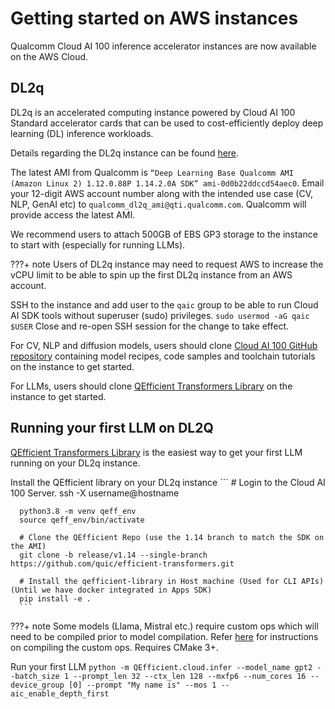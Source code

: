 # Getting started on AWS instances 
Qualcomm Cloud AI 100 inference accelerator instances are now available on the AWS Cloud. 

## DL2q  
DL2q is an accelerated computing instance powered by Cloud AI 100 Standard accelerator cards that can be used to cost-efficiently deploy deep learning (DL) inference workloads. 

Details regarding the DL2q instance can be found [here](https://aws.amazon.com/ec2/instance-types/dl2q/). 

The latest AMI from Qualcomm is `“Deep Learning Base Qualcomm AMI (Amazon Linux 2) 1.12.0.88P 1.14.2.0A SDK” ami-0d0b22ddccd54aec0`. Email your 12-digit AWS account number along with the intended use case (CV, NLP, GenAI etc) to `qualcomm_dl2q_ami@qti.qualcomm.com`. Qualcomm will provide access the latest AMI. 

We recommend users to attach 500GB of EBS GP3 storage to the instance to start with (especially for running LLMs).  

???+ note 
      Users of DL2q instance may need to request AWS to increase the vCPU limit to be able to spin up the first DL2q instance from an AWS account. 

SSH to the instance and add user to the `qaic` group to be able to run Cloud AI SDK tools without superuser (sudo) privileges. 
    ```
    sudo usermod -aG qaic $USER
    ```
Close and re-open SSH session for the change to take effect. 

For CV, NLP and diffusion models, users should clone [Cloud AI 100 GitHub repository](https://github.com/quic/cloud-ai-sdk) containing model recipes, code samples and toolchain tutorials on the instance to get started. 

For LLMs, users should clone [QEfficient Transformers Library](https://github.com/quic/efficient-transformers) on the instance to get started. 

## Running your first LLM on DL2Q 
[QEfficient Transformers Library](https://github.com/quic/efficient-transformers) is the easiest way to get your first LLM running on your DL2q instance. 

Install the QEfficient library on your DL2q instance
      ```
      # Login to the Cloud AI 100 Server.
      ssh -X username@hostname

      python3.8 -m venv qeff_env
      source qeff_env/bin/activate

      # Clone the QEfficient Repo (use the 1.14 branch to match the SDK on the AMI)
      git clone -b release/v1.14 --single-branch https://github.com/quic/efficient-transformers.git

      # Install the qefficient-library in Host machine (Used for CLI APIs) (Until we have docker integrated in Apps SDK)
      pip install -e .
      ```
???+ note 
      Some models (Llama, Mistral etc.) require custom ops which will need to be compiled prior to model compilation. Refer [here](https://github.com/quic/efficient-transformers/blob/main/QEfficient/customop/README.md) for instructions on compiling the custom ops. Requires CMake 3+.
      
Run your first LLM
      ```
      python -m QEfficient.cloud.infer --model_name gpt2 --batch_size 1 --prompt_len 32 --ctx_len 128 --mxfp6 --num_cores 16 --device_group [0] --prompt "My name is" --mos 1 --aic_enable_depth_first
      ```


